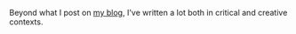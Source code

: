 Beyond what I post on [my blog](/blog/), I've written a lot both in critical and creative contexts.
